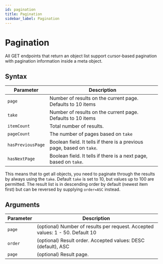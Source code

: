 ```yaml
---
id: pagination
title: Pagination
sidebar_label: Pagination
---
```


# Pagination

All GET endpoints that return an object list support cursor-based pagination with pagination information inside a meta object.

## Syntax

| Parameter | Description |
|-----------|-------------|
| `page` | Number of results on the current page. Defaults to 10 items |
| `take` | Number of results on the current page. Defaults to 10 items |
| `itemCount` | Total number of results. |
| `pageCount` | The number of pages based on `take` |
| `hasPreviousPage` | Boolean field. It tells if there is a previous page, based on `take`. |
| `hasNextPage` | Boolean field. It tells if there is a next page, based on `take`. |

This means that to get all objects, you need to paginate through the results by always using the `take`. Default `take` is set to 10, but values up to 100 are permitted. The result list is in descending order by default (newest item first) but can be reversed by supplying `order=ASC` instead.

## Arguments

| Parameter | Description |
|-----------|-------------|
| `page` | (optional) Number of results per request. Accepted values: 1 - 50. Default 10 |
| `order` | (optional) Result order. Accepted values: DESC (default), ASC |
| `page` | (optional) Result page. |